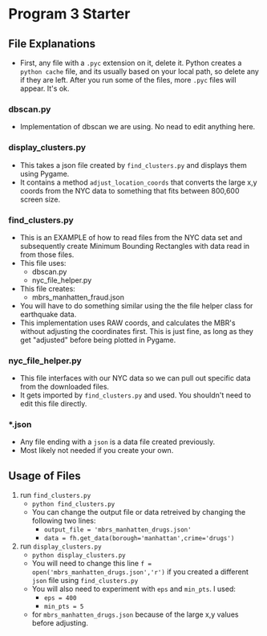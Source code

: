 Program 3 Starter
=================

## File Explanations

- First, any file with a `.pyc` extension on it, delete it. Python creates a `python cache` file, and its usually based on your local path, so delete any if they are left. After you run some of the files, more `.pyc` files will appear. It's ok.

### dbscan.py
- Implementation of dbscan we are using. No nead to edit anything here.

### display_clusters.py
- This takes a json file created by `find_clusters.py` and displays them using Pygame.
- It contains a method `adjust_location_coords` that converts the large x,y coords from the NYC data to something that fits between 800,600 screen size.

### find_clusters.py
- This is an EXAMPLE of how to read files from the NYC data set and subsequently create Minimum Bounding Rectangles with data read in from those files. 
- This file uses:
    - dbscan.py
    - nyc_file_helper.py
- This file creates:
    - mbrs_manhatten_fraud.json
- You will have to do something similar using the the file helper class for earthquake data.
- This implementation uses RAW coords, and calculates the MBR's without adjusting the coordinates first. This is just fine, as long as they get "adjusted" before being plotted in Pygame.

### nyc_file_helper.py
- This file interfaces with our NYC data so we can pull out specific data from the downloaded files.
- It gets imported by `find_clusters.py` and used. You shouldn't need to edit this file directly.

### *.json
- Any file ending with a `json` is a data file created previously. 
- Most likely not needed if you create your own. 

## Usage of Files

1. run `find_clusters.py` 
    - `python find_clusters.py` 
    - You can change the output file or data retreived by changing the following two lines:
        - `output_file = 'mbrs_manhatten_drugs.json'`
        - `data = fh.get_data(borough='manhattan',crime='drugs')`
2. run `display_clusters.py`
    - `python display_clusters.py`
    - You will need to change this line `f = open('mbrs_manhatten_drugs.json','r')` if you created a different `json` file using `find_clusters.py`
    - You will also need to experiment with `eps` and `min_pts`. I used:
        - `eps = 400`
        - `min_pts = 5`
    - for `mbrs_manhatten_drugs.json` because of the large x,y values before adjusting.